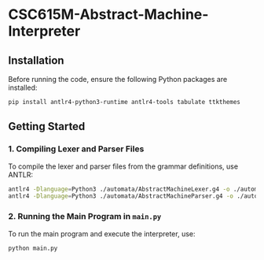 # CSC615M-Abstract-Machine-Interpreter
 
## Installation

Before running the code, ensure the following Python packages are installed:

```bash
pip install antlr4-python3-runtime antlr4-tools tabulate ttkthemes
```

## Getting Started

### 1. Compiling Lexer and Parser Files

To compile the lexer and parser files from the grammar definitions, use ANTLR:

```bash
antlr4 -Dlanguage=Python3 ./automata/AbstractMachineLexer.g4 -o ./automata
antlr4 -Dlanguage=Python3 ./automata/AbstractMachineParser.g4 -o ./automata -visitor
```

### 2. Running the Main Program in `main.py`

To run the main program and execute the interpreter, use:

```bash
python main.py
```
